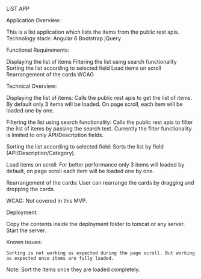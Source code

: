 LIST APP

Application Overview:

This is a list application which lists the items from the public rest apis.
Technology stack:
Angular 6
Bootstrap
jQuery

Functional Requirements:

Displaying the list of items
Filtering the list using search functionality
Sorting the list according to selected field
Load items on scroll
Rearrangement of the cards
WCAG

Technical Overview:

Displaying the list of items: 
	Calls the public rest apis to get the list of items. By default only 3 items will be loaded. On page scroll, each item will be loaded one by one.

Filtering the list using search functionality: 
	Calls the public rest apis to filter the list of items by passing the search text. Currently the filter functionality 	is limited to only API/Description fields.

Sorting the list according to selected field: 
	Sorts the list by field (API/Description/Category).

Load items on scroll: 
	For better performance only 3 items will loaded by default, on page scroll each item will be loaded one by one.

Rearrangement of the cards: 
	User can rearrange the cards by dragging and dropping the cards.

WCAG: 
	Not covered in this MVP.

Deployment:

Copy the contents inside the deployment folder to tomcat or any server. 
Start the server.

Known issues:

	Sorting is not working as expected during the page scroll. But working as expected once items are fully loaded.

Note: Sort the items once they are loaded completely. 
